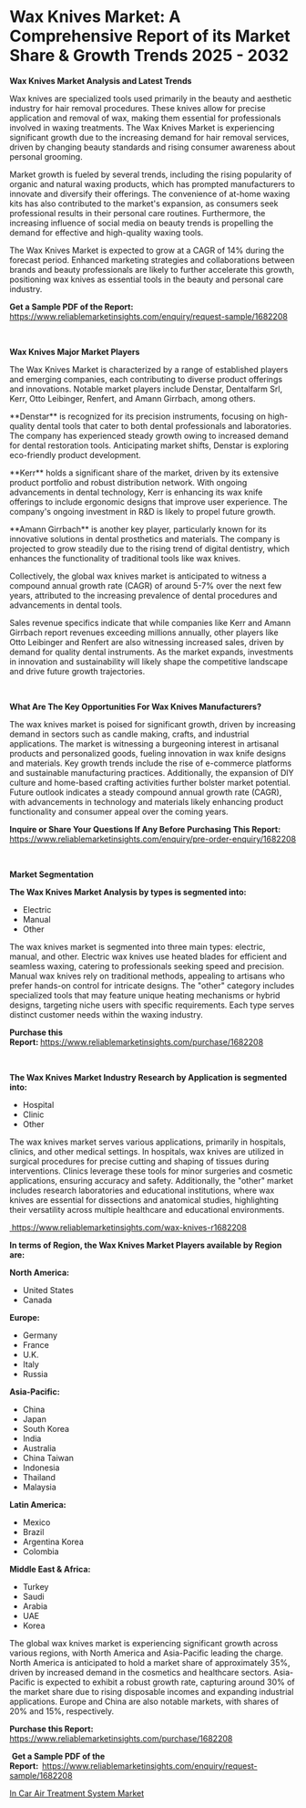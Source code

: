 <p><h1>Wax Knives Market: A Comprehensive Report of its Market Share & Growth Trends 2025 - 2032</h1></p><p><strong>Wax Knives Market Analysis and Latest Trends</strong></p>
<p><p>Wax knives are specialized tools used primarily in the beauty and aesthetic industry for hair removal procedures. These knives allow for precise application and removal of wax, making them essential for professionals involved in waxing treatments. The Wax Knives Market is experiencing significant growth due to the increasing demand for hair removal services, driven by changing beauty standards and rising consumer awareness about personal grooming.</p><p>Market growth is fueled by several trends, including the rising popularity of organic and natural waxing products, which has prompted manufacturers to innovate and diversify their offerings. The convenience of at-home waxing kits has also contributed to the market's expansion, as consumers seek professional results in their personal care routines. Furthermore, the increasing influence of social media on beauty trends is propelling the demand for effective and high-quality waxing tools.</p><p>The Wax Knives Market is expected to grow at a CAGR of 14% during the forecast period. Enhanced marketing strategies and collaborations between brands and beauty professionals are likely to further accelerate this growth, positioning wax knives as essential tools in the beauty and personal care industry.</p></p>
<p><strong>Get a Sample PDF of the Report:&nbsp;</strong> <a href="https://www.reliablemarketinsights.com/enquiry/request-sample/1682208?utm_campaign=3274&utm_medium=2&utm_source=Github&utm_content=ia&utm_term=24032025&utm_id=wax-knives">https://www.reliablemarketinsights.com/enquiry/request-sample/1682208</a></p>
<p>&nbsp;</p>
<p><strong>Wax Knives Major Market Players</strong></p>
<p><p>The Wax Knives Market is characterized by a range of established players and emerging companies, each contributing to diverse product offerings and innovations. Notable market players include Denstar, Dentalfarm Srl, Kerr, Otto Leibinger, Renfert, and Amann Girrbach, among others. </p><p>**Denstar** is recognized for its precision instruments, focusing on high-quality dental tools that cater to both dental professionals and laboratories. The company has experienced steady growth owing to increased demand for dental restoration tools. Anticipating market shifts, Denstar is exploring eco-friendly product development.</p><p>**Kerr** holds a significant share of the market, driven by its extensive product portfolio and robust distribution network. With ongoing advancements in dental technology, Kerr is enhancing its wax knife offerings to include ergonomic designs that improve user experience. The company's ongoing investment in R&D is likely to propel future growth.</p><p>**Amann Girrbach** is another key player, particularly known for its innovative solutions in dental prosthetics and materials. The company is projected to grow steadily due to the rising trend of digital dentistry, which enhances the functionality of traditional tools like wax knives.</p><p>Collectively, the global wax knives market is anticipated to witness a compound annual growth rate (CAGR) of around 5-7% over the next few years, attributed to the increasing prevalence of dental procedures and advancements in dental tools.</p><p>Sales revenue specifics indicate that while companies like Kerr and Amann Girrbach report revenues exceeding millions annually, other players like Otto Leibinger and Renfert are also witnessing increased sales, driven by demand for quality dental instruments. As the market expands, investments in innovation and sustainability will likely shape the competitive landscape and drive future growth trajectories.</p></p>
<p>&nbsp;</p>
<p><strong>What Are The Key Opportunities For Wax Knives Manufacturers?</strong></p>
<p><p>The wax knives market is poised for significant growth, driven by increasing demand in sectors such as candle making, crafts, and industrial applications. The market is witnessing a burgeoning interest in artisanal products and personalized goods, fueling innovation in wax knife designs and materials. Key growth trends include the rise of e-commerce platforms and sustainable manufacturing practices. Additionally, the expansion of DIY culture and home-based crafting activities further bolster market potential. Future outlook indicates a steady compound annual growth rate (CAGR), with advancements in technology and materials likely enhancing product functionality and consumer appeal over the coming years.</p></p>
<p><strong>Inquire or Share Your Questions If Any Before Purchasing This Report:</strong> <a href="https://www.reliablemarketinsights.com/enquiry/pre-order-enquiry/1682208?utm_campaign=3274&utm_medium=2&utm_source=Github&utm_content=ia&utm_term=24032025&utm_id=wax-knives">https://www.reliablemarketinsights.com/enquiry/pre-order-enquiry/1682208</a></p>
<p>&nbsp;</p>
<p><strong>Market Segmentation</strong></p>
<p><strong>The Wax Knives Market Analysis by types is segmented into:</strong></p>
<p><ul><li>Electric</li><li>Manual</li><li>Other</li></ul></p>
<p><p>The wax knives market is segmented into three main types: electric, manual, and other. Electric wax knives use heated blades for efficient and seamless waxing, catering to professionals seeking speed and precision. Manual wax knives rely on traditional methods, appealing to artisans who prefer hands-on control for intricate designs. The "other" category includes specialized tools that may feature unique heating mechanisms or hybrid designs, targeting niche users with specific requirements. Each type serves distinct customer needs within the waxing industry.</p></p>
<p><strong>Purchase this Report:&nbsp;</strong><a href="https://www.reliablemarketinsights.com/purchase/1682208?utm_campaign=3274&utm_medium=2&utm_source=Github&utm_content=ia&utm_term=24032025&utm_id=wax-knives">https://www.reliablemarketinsights.com/purchase/1682208</a></p>
<p>&nbsp;</p>
<p><strong>The Wax Knives Market Industry Research by Application is segmented into:</strong></p>
<p><ul><li>Hospital</li><li>Clinic</li><li>Other</li></ul></p>
<p><p>The wax knives market serves various applications, primarily in hospitals, clinics, and other medical settings. In hospitals, wax knives are utilized in surgical procedures for precise cutting and shaping of tissues during interventions. Clinics leverage these tools for minor surgeries and cosmetic applications, ensuring accuracy and safety. Additionally, the "other" market includes research laboratories and educational institutions, where wax knives are essential for dissections and anatomical studies, highlighting their versatility across multiple healthcare and educational environments.</p></p>
<p><a href="https://www.reliablemarketinsights.com/wax-knives-r1682208?utm_campaign=3274&utm_medium=2&utm_source=Github&utm_content=ia&utm_term=24032025&utm_id=wax-knives">&nbsp;https://www.reliablemarketinsights.com/wax-knives-r1682208</a></p>
<p><strong>In terms of Region, the Wax Knives Market Players available by Region are:</strong></p>
<p>
    <p> <strong> North America: </strong>
        <ul>
            <li>United States</li>
            <li>Canada</li>
        </ul>
        </p> 
    <p> <strong> Europe: </strong>
        <ul>
            <li>Germany</li>
            <li>France</li>
            <li>U.K.</li>
            <li>Italy</li>
            <li>Russia</li>
        </ul>
        </p> 
    <p> <strong> Asia-Pacific: </strong>
        <ul>
            <li>China</li>
            <li>Japan</li>
            <li>South Korea</li>
            <li>India</li>
            <li>Australia</li>
            <li>China Taiwan</li>
            <li>Indonesia</li>
            <li>Thailand</li>
            <li>Malaysia</li>
        </ul>
        </p> 
    <p> <strong> Latin America: </strong>
        <ul>
            <li>Mexico</li>
            <li>Brazil</li>
            <li>Argentina Korea</li>
            <li>Colombia</li>
        </ul>
        </p> 
    <p> <strong> Middle East & Africa: </strong>
        <ul>
            <li>Turkey</li>
            <li>Saudi</li>
            <li>Arabia</li>
            <li>UAE</li>
            <li>Korea</li>
        </ul>
    </p>
    </p>
<p><p>The global wax knives market is experiencing significant growth across various regions, with North America and Asia-Pacific leading the charge. North America is anticipated to hold a market share of approximately 35%, driven by increased demand in the cosmetics and healthcare sectors. Asia-Pacific is expected to exhibit a robust growth rate, capturing around 30% of the market share due to rising disposable incomes and expanding industrial applications. Europe and China are also notable markets, with shares of 20% and 15%, respectively.</p></p>
<p><strong>Purchase this Report: </strong><a href="https://www.reliablemarketinsights.com/purchase/1682208?utm_campaign=3274&utm_medium=2&utm_source=Github&utm_content=ia&utm_term=24032025&utm_id=wax-knives">https://www.reliablemarketinsights.com/purchase/1682208</a></p>
<p>&nbsp;<strong>Get a Sample PDF of the Report:&nbsp;&nbsp;</strong><a href="https://www.reliablemarketinsights.com/enquiry/request-sample/1682208?utm_campaign=3274&utm_medium=2&utm_source=Github&utm_content=ia&utm_term=24032025&utm_id=wax-knives">https://www.reliablemarketinsights.com/enquiry/request-sample/1682208</a></p>
<p><strong></strong></p>
<p><p><a href="https://github.com/shrebasokib/Market-Research-Report-List-1/blob/main/in-car-air-treatment-system-market.md?utm_campaign=3274&utm_medium=2&utm_source=Github&utm_content=ia&utm_term=24032025&utm_id=wax-knives">In Car Air Treatment System Market</a></p></p>